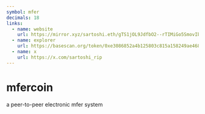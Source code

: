 ```yaml
---
symbol: mfer
decimals: 18
links:
  - name: website
    url: https://mirror.xyz/sartoshi.eth/gTS1jOL9JdfbO2--rTIMiGo5SmovIbxyPR7xIJJCxUo
  - name: explorer
    url: https://basescan.org/token/0xe3086852a4b125803c815a158249ae468a3254ca
  - name: x
    url: https://x.com/sartoshi_rip
---
```


# mfercoin

a peer-to-peer electronic mfer system
